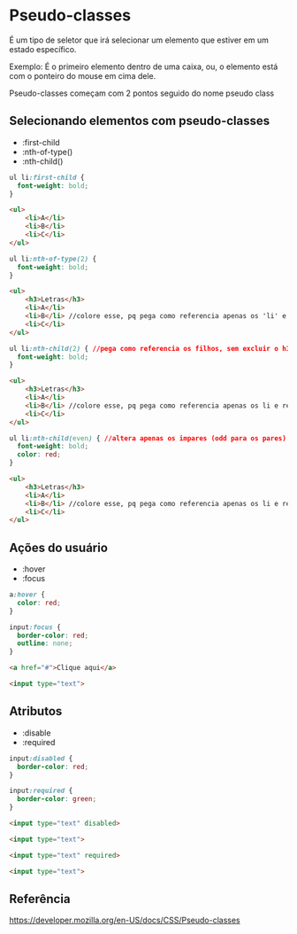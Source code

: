 # Pseudo-classes

É um tipo de seletor que irá selecionar um elemento que estiver em um estado específico.

Exemplo: É o primeiro elemento dentro de uma caixa, ou, o elemento está com o ponteiro do mouse em cima dele.

Pseudo-classes começam com 2 pontos seguido do  nome pseudo class

## Selecionando elementos com pseudo-classes

* :first-child
* :nth-of-type()
* :nth-child()


```css
ul li:first-child {
  font-weight: bold;
}
```

```HTML
<ul>
    <li>A</li>
    <li>B</li>
    <li>C</li>
</ul>
```



```css
ul li:nth-of-type(2) { 
  font-weight: bold;
}
```

```HTML
<ul>
    <h3>Letras</h3>
    <li>A</li>
    <li>B</li> //colore esse, pq pega como referencia apenas os 'li' e retira o h3 da familia
    <li>C</li>
</ul>
```



```css
ul li:nth-child(2) { //pega como referencia os filhos, sem excluir o h3, uma vez que ele faz parte da filhagem e depende 
  font-weight: bold;
}
```

```HTML
<ul>
    <h3>Letras</h3>
    <li>A</li>
    <li>B</li> //colore esse, pq pega como referencia apenas os li e retira o h3 da familia
    <li>C</li>
</ul>
```



```css
ul li:nth-child(even) { //altera apenas os impares (odd para os pares)
  font-weight: bold;
  color: red;
}
```

```HTML
<ul>
    <h3>Letras</h3>
    <li>A</li>
    <li>B</li> //colore esse, pq pega como referencia apenas os li e retira o h3 da familia
    <li>C</li>
</ul>
```



## Ações do usuário

* :hover
* :focus

```css
a:hover {
  color: red;
}

input:focus {
  border-color: red;
  outline: none;
}
```

``` HTML
<a href="#">Clique aqui</a>

<input type="text">
```


## Atributos 

* :disable
* :required


```css
input:disabled {
  border-color: red;
}

input:required {
  border-color: green;
}
```

``` HTML
<input type="text" disabled>

<input type="text">

<input type="text" required>

<input type="text">
```


## Referência

https://developer.mozilla.org/en-US/docs/CSS/Pseudo-classes

